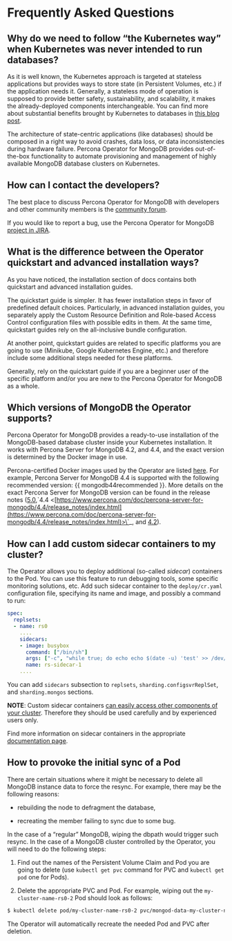 # Frequently Asked Questions

## Why do we need to follow “the Kubernetes way” when Kubernetes was never intended to run databases?

As it is well known, the Kubernetes approach is targeted at stateless
applications but provides ways to store state (in Persistent Volumes, etc.) if
the application needs it. Generally, a stateless mode of operation is supposed
to provide better safety, sustainability, and scalability, it makes the
already-deployed components interchangeable. You can find more about substantial
benefits brought by Kubernetes to databases in [this blog post](https://www.percona.com/blog/2020/10/08/the-criticality-of-a-kubernetes-operator-for-databases/).

The architecture of state-centric applications (like databases) should be
composed in a right way to avoid crashes, data loss, or data inconsistencies
during hardware failure. Percona Operator for MongoDB provides
out-of-the-box functionality to automate provisioning and
management of highly available MongoDB database clusters on Kubernetes.

## How can I contact the developers?

The best place to discuss Percona Operator for MongoDB with developers and other community members
is the [community forum](https://forums.percona.com/categories/kubernetes-operator-percona-server-mongodb).

If you would like to report a bug, use the Percona Operator for MongoDB [project in JIRA](https://jira.percona.com/projects/K8SPSMDB).

## What is the difference between the Operator quickstart and advanced installation ways?

As you have noticed, the installation section of docs contains both quickstart
and advanced installation guides.

The quickstart guide is simpler. It has fewer installation steps in favor of
predefined default choices. Particularly, in advanced installation guides, you
separately apply the Custom Resource Definition and Role-based Access Control
configuration files with possible edits in them. At the same time, quickstart
guides rely on the all-inclusive bundle configuration.

At another point, quickstart guides are related to specific platforms you are
going to use (Minikube, Google Kubernetes Engine, etc.) and therefore include
some additional steps needed for these platforms.

Generally, rely on the quickstart guide if you are a beginner user of the
specific platform and/or you are new to the Percona Operator for MongoDB as a whole.

## Which versions of MongoDB the Operator supports?

Percona Operator for MongoDB provides a ready-to-use
installation of the MongoDB-based database cluster inside your Kubernetes
installation. It works with Percona Server for MongoDB 4.2, and 4.4,
and the exact version is determined by the Docker image in use.

Percona-certified Docker images used by the Operator are listed [here](https://www.percona.com/doc/kubernetes-operator-for-psmongodb/images.html).
For example, Percona Server for MongoDB 4.4 is supported with the following
recommended version: {{ mongodb44recommended }}. More details on the exact Percona
Server for MongoDB version can be found in the release notes ([5.0](https://docs.percona.com/percona-server-for-mongodb/5.0/release_notes/index.html),\`4.4 <[https://www.percona.com/doc/percona-server-for-mongodb/4.4/release_notes/index.html](https://www.percona.com/doc/percona-server-for-mongodb/4.4/release_notes/index.html)>\`_, and [4.2](https://www.percona.com/doc/percona-server-for-mongodb/4.2/release_notes/index.html)).

## How can I add custom sidecar containers to my cluster?

The Operator allows you to deploy additional (so-called *sidecar*) containers to
the Pod. You can use this feature to run debugging tools, some specific
monitoring solutions, etc. Add such sidecar container to the `deploy/cr.yaml`
configuration file, specifying its name and image, and possibly a command to
run:

```yaml
spec:
  replsets:
  - name: rs0
    ....
    sidecars:
    - image: busybox
      command: ["/bin/sh"]
      args: ["-c", "while true; do echo echo $(date -u) 'test' >> /dev/null; sleep 5; done"]
      name: rs-sidecar-1
    ....
```

You can add `sidecars` subsection to `replsets`,
`sharding.configsvrReplSet`, and `sharding.mongos` sections.

**NOTE**: Custom sidecar containers [can easily access other components of your cluster](https://kubernetes.io/docs/concepts/workloads/pods/#resource-sharing-and-communication). Therefore
they should be used carefully and by experienced users only.

Find more information on sidecar containers in the appropriate
[documentation page](sidecar.md#operator-sidecar).

## How to provoke the initial sync of a Pod

There are certain situations where it might be necessary to delete all MongoDB
instance data to force the resync. For example, there may be the following
reasons:


* rebuilding the node to defragment the database,


* recreating the member failing to sync due to some bug.

In the case of a “regular” MongoDB, wiping the dbpath would trigger such resync.
In the case of a MongoDB cluster controlled by the Operator, you will need to do
the following steps:


1. Find out the names of the Persistent Volume Claim and Pod you are going to
delete (use `kubectl get pvc` command for PVC and `kubectl get pod` one
for Pods).


2. Delete the appropriate PVC and Pod. For example, wiping out the
`my-cluster-name-rs0-2` Pod should look as follows:

```bash
$ kubectl delete pod/my-cluster-name-rs0-2 pvc/mongod-data-my-cluster-name-rs0-2
```

The Operator will automatically recreate the needed Pod and PVC after deletion.
